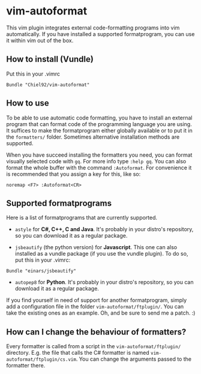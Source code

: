 vim-autoformat
==============
This vim plugin integrates external code-formatting programs into vim automatically.
If you have installed a supported formatprogram, you can use it within vim out of the box.

How to install (Vundle)
-----------------------
Put this in your .vimrc

```vim
Bundle "Chiel92/vim-autoformat"
```

How to use
----------
To be able to use automatic code formatting, you have to install an external program that can format code of the programming language you are using.
It suffices to make the formatprogram either globally available or to put it in the `formatters/` folder.
Sometimes alternative installation methods are supported.

When you have succeed installing the formatters you need, you can format visually selected code with `gq`.
For more info type `:help gq`.
You can also format the whole buffer with the command `:Autoformat`.
For convenience it is recommended that you assign a key for this, like so:

```vim
noremap <F7> :Autoformat<CR>
```


Supported formatprograms
------------------------
Here is a list of formatprograms that are currently supported.
* `astyle` for __C#, C++, C and Java__.
It's probably in your distro's repository, so you can download it as a regular package.

* `jsbeautify` (the python version) for __Javascript__.
This one can also installed as a vundle package (if you use the vundle plugin).
To do so, put this in your .vimrc:

```vim
Bundle "einars/jsbeautify"
```

* `autopep8` for __Python__.
It's probably in your distro's repository, so you can download it as a regular package.

If you find yourself in need of support for another formatprogram, simply add a configuration file in the folder `vim-autoformat/ftplugin/`.
You can take the existing ones as an example.
Oh, and be sure to send me a patch. :)

How can I change the behaviour of formatters?
---------------------------------------------
Every formatter is called from a script in the `vim-autoformat/ftplugin/` directory.
E.g. the file that calls the C# formatter is named `vim-autoformat/ftplugin/cs.vim`.
You can change the arguments passed to the formatter there.
